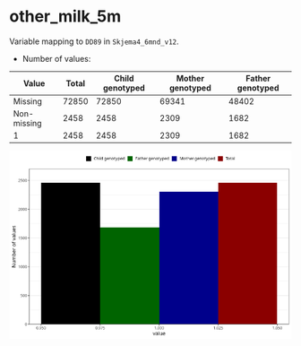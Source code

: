 # other_milk_5m
Variable mapping to `DD89` in `Skjema4_6mnd_v12`.
- Number of values:

| Value | Total | Child genotyped | Mother genotyped | Father genotyped |
| ----- | ----- | --------------- | ---------------- | ---------------- |
| Missing | 72850 | 72850 | 69341 | 48402 |
| Non-missing | 2458 | 2458 | 2309 | 1682 |
| 1 | 2458 | 2458 | 2309 | 1682 |



![](other_milk_5m_n.png)



